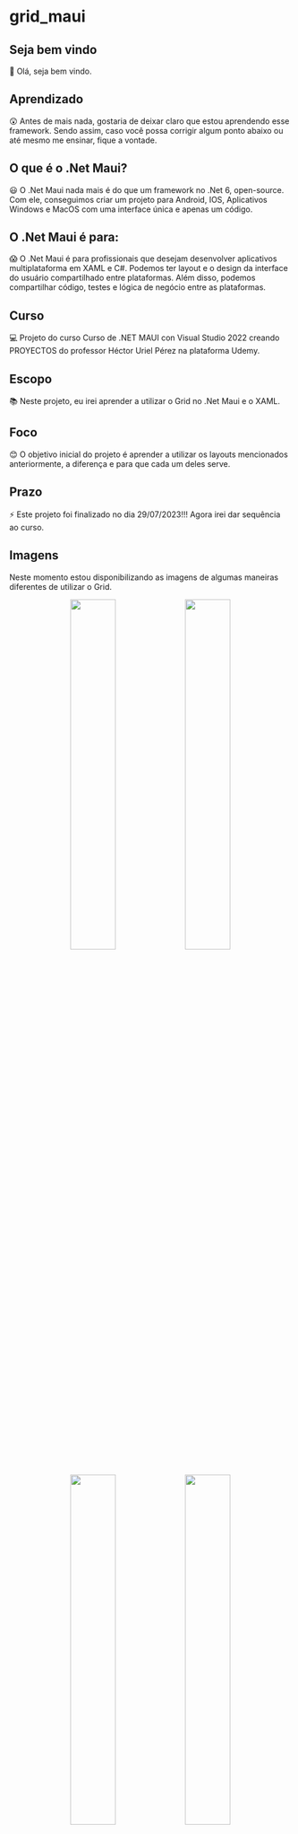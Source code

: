 # grid_maui

## Seja bem vindo

👋 Olá, seja bem vindo.

## Aprendizado

😲 Antes de mais nada, gostaria de deixar claro que estou aprendendo esse framework. Sendo assim, caso você possa corrigir algum ponto abaixo ou até mesmo me ensinar, fique a vontade.

## O que é o .Net Maui?

😃 O .Net Maui nada mais é do que um framework no .Net 6, open-source. Com ele, conseguimos criar um projeto para Android, IOS, Aplicativos Windows e MacOS com uma interface única e apenas um código.

## O .Net Maui é para:

😱 O .Net Maui é para profissionais que desejam desenvolver aplicativos multiplataforma em XAML e C#. Podemos ter layout e o design da interface do usuário compartilhado entre plataformas. Além disso, podemos compartilhar código, testes e lógica de negócio entre as plataformas.

## Curso

💻 Projeto do curso Curso de .NET MAUI con Visual Studio 2022 creando PROYECTOS do professor Héctor Uriel Pérez na plataforma Udemy.

## Escopo

📚 Neste projeto, eu irei aprender a utilizar o Grid no .Net Maui e o XAML.

## Foco

😊 O objetivo inicial do projeto é aprender a utilizar os layouts mencionados anteriormente, a diferença e para que cada um deles serve.

## Prazo

⚡ Este projeto foi finalizado no dia 29/07/2023!!! Agora irei dar sequência ao curso.

## Imagens

Neste momento estou disponibilizando as imagens de algumas maneiras diferentes de utilizar o Grid.

<p float="left" align="center">
 <img src= https://i.ibb.co/pKJ6VsQ/Grid-Maui.png width="40%" />
 <img src= https://i.ibb.co/wwz3yXV/Grid-Maui-1.png  width="40%" />
 <img src= https://i.ibb.co/1Q7dJmR/Grid-Maui-2.png  width="40%" />
 <img src= https://i.ibb.co/PDypVNB/Grid-Maui-3.png  width="40%" />
 <img src= https://i.ibb.co/YPkdCQK/Grid-Maui-4.png  width="40%" />
 <img src= https://i.ibb.co/j5vw9yv/Grid-Maui-5.png  width="40%" />
 <img src= https://i.ibb.co/dcHvyFC/Grid-Maui-6.png  width="40%" />
 
</p>
                                                                       
Em breve novas imagens vão ser disponibilizadas.
